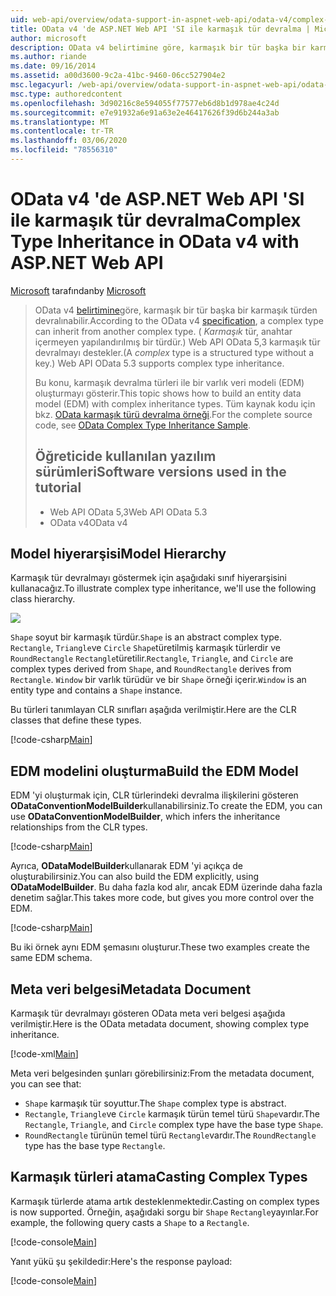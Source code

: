 ```yaml
---
uid: web-api/overview/odata-support-in-aspnet-web-api/odata-v4/complex-type-inheritance-in-odata-v4
title: OData v4 'de ASP.NET Web API 'SI ile karmaşık tür devralma | Microsoft Docs
author: microsoft
description: OData v4 belirtimine göre, karmaşık bir tür başka bir karmaşık türden devralınabilir. (Karmaşık tür, anahtar içermeyen yapılandırılmış bir türdür.) Web API 'SI...
ms.author: riande
ms.date: 09/16/2014
ms.assetid: a00d3600-9c2a-41bc-9460-06cc527904e2
msc.legacyurl: /web-api/overview/odata-support-in-aspnet-web-api/odata-v4/complex-type-inheritance-in-odata-v4
msc.type: authoredcontent
ms.openlocfilehash: 3d90216c8e594055f77577eb6d8b1d978ae4c24d
ms.sourcegitcommit: e7e91932a6e91a63e2e46417626f39d6b244a3ab
ms.translationtype: MT
ms.contentlocale: tr-TR
ms.lasthandoff: 03/06/2020
ms.locfileid: "78556310"
---
```

# <a name="complex-type-inheritance-in-odata-v4-with-aspnet-web-api"></a><span data-ttu-id="038a3-104">OData v4 'de ASP.NET Web API 'SI ile karmaşık tür devralma</span><span class="sxs-lookup"><span data-stu-id="038a3-104">Complex Type Inheritance in OData v4 with ASP.NET Web API</span></span>

<span data-ttu-id="038a3-105">[Microsoft](https://github.com/microsoft) tarafından</span><span class="sxs-lookup"><span data-stu-id="038a3-105">by [Microsoft](https://github.com/microsoft)</span></span>

> <span data-ttu-id="038a3-106">OData v4 [belirtimine](http://www.odata.org/documentation/odata-version-4-0/)göre, karmaşık bir tür başka bir karmaşık türden devralınabilir.</span><span class="sxs-lookup"><span data-stu-id="038a3-106">According to the OData v4 [specification](http://www.odata.org/documentation/odata-version-4-0/), a complex type can inherit from another complex type.</span></span> <span data-ttu-id="038a3-107">( *Karmaşık* tür, anahtar içermeyen yapılandırılmış bir türdür.) Web API OData 5,3 karmaşık tür devralmayı destekler.</span><span class="sxs-lookup"><span data-stu-id="038a3-107">(A *complex* type is a structured type without a key.) Web API OData 5.3 supports complex type inheritance.</span></span>
> 
> <span data-ttu-id="038a3-108">Bu konu, karmaşık devralma türleri ile bir varlık veri modeli (EDM) oluşturmayı gösterir.</span><span class="sxs-lookup"><span data-stu-id="038a3-108">This topic shows how to build an entity data model (EDM) with complex inheritance types.</span></span> <span data-ttu-id="038a3-109">Tüm kaynak kodu için bkz. [OData karmaşık türü devralma örneği](http://aspnet.codeplex.com/sourcecontrol/latest#Samples/WebApi/OData/v4/ODataComplexTypeInheritanceSample/ReadMe.txt).</span><span class="sxs-lookup"><span data-stu-id="038a3-109">For the complete source code, see [OData Complex Type Inheritance Sample](http://aspnet.codeplex.com/sourcecontrol/latest#Samples/WebApi/OData/v4/ODataComplexTypeInheritanceSample/ReadMe.txt).</span></span>
> 
> ## <a name="software-versions-used-in-the-tutorial"></a><span data-ttu-id="038a3-110">Öğreticide kullanılan yazılım sürümleri</span><span class="sxs-lookup"><span data-stu-id="038a3-110">Software versions used in the tutorial</span></span>
> 
> 
> - <span data-ttu-id="038a3-111">Web API OData 5,3</span><span class="sxs-lookup"><span data-stu-id="038a3-111">Web API OData 5.3</span></span>
> - <span data-ttu-id="038a3-112">OData v4</span><span class="sxs-lookup"><span data-stu-id="038a3-112">OData v4</span></span>

## <a name="model-hierarchy"></a><span data-ttu-id="038a3-113">Model hiyerarşisi</span><span class="sxs-lookup"><span data-stu-id="038a3-113">Model Hierarchy</span></span>

<span data-ttu-id="038a3-114">Karmaşık tür devralmayı göstermek için aşağıdaki sınıf hiyerarşisini kullanacağız.</span><span class="sxs-lookup"><span data-stu-id="038a3-114">To illustrate complex type inheritance, we'll use the following class hierarchy.</span></span>

![](complex-type-inheritance-in-odata-v4/_static/image1.png)

<span data-ttu-id="038a3-115">`Shape` soyut bir karmaşık türdür.</span><span class="sxs-lookup"><span data-stu-id="038a3-115">`Shape` is an abstract complex type.</span></span> <span data-ttu-id="038a3-116">`Rectangle`, `Triangle`ve `Circle` `Shape`türetilmiş karmaşık türlerdir ve `RoundRectangle` `Rectangle`türetilir.</span><span class="sxs-lookup"><span data-stu-id="038a3-116">`Rectangle`, `Triangle`, and `Circle` are complex types derived from `Shape`, and `RoundRectangle` derives from `Rectangle`.</span></span> <span data-ttu-id="038a3-117">`Window` bir varlık türüdür ve bir `Shape` örneği içerir.</span><span class="sxs-lookup"><span data-stu-id="038a3-117">`Window` is an entity type and contains a `Shape` instance.</span></span>

<span data-ttu-id="038a3-118">Bu türleri tanımlayan CLR sınıfları aşağıda verilmiştir.</span><span class="sxs-lookup"><span data-stu-id="038a3-118">Here are the CLR classes that define these types.</span></span>

[!code-csharp[Main](complex-type-inheritance-in-odata-v4/samples/sample1.cs)]

## <a name="build-the-edm-model"></a><span data-ttu-id="038a3-119">EDM modelini oluşturma</span><span class="sxs-lookup"><span data-stu-id="038a3-119">Build the EDM Model</span></span>

<span data-ttu-id="038a3-120">EDM 'yi oluşturmak için, CLR türlerindeki devralma ilişkilerini gösteren **ODataConventionModelBuilder**kullanabilirsiniz.</span><span class="sxs-lookup"><span data-stu-id="038a3-120">To create the EDM, you can use **ODataConventionModelBuilder**, which infers the inheritance relationships from the CLR types.</span></span>

[!code-csharp[Main](complex-type-inheritance-in-odata-v4/samples/sample2.cs)]

<span data-ttu-id="038a3-121">Ayrıca, **ODataModelBuilder**kullanarak EDM 'yi açıkça de oluşturabilirsiniz.</span><span class="sxs-lookup"><span data-stu-id="038a3-121">You can also build the EDM explicitly, using **ODataModelBuilder**.</span></span> <span data-ttu-id="038a3-122">Bu daha fazla kod alır, ancak EDM üzerinde daha fazla denetim sağlar.</span><span class="sxs-lookup"><span data-stu-id="038a3-122">This takes more code, but gives you more control over the EDM.</span></span>

[!code-csharp[Main](complex-type-inheritance-in-odata-v4/samples/sample3.cs)]

<span data-ttu-id="038a3-123">Bu iki örnek aynı EDM şemasını oluşturur.</span><span class="sxs-lookup"><span data-stu-id="038a3-123">These two examples create the same EDM schema.</span></span>

## <a name="metadata-document"></a><span data-ttu-id="038a3-124">Meta veri belgesi</span><span class="sxs-lookup"><span data-stu-id="038a3-124">Metadata Document</span></span>

<span data-ttu-id="038a3-125">Karmaşık tür devralmayı gösteren OData meta veri belgesi aşağıda verilmiştir.</span><span class="sxs-lookup"><span data-stu-id="038a3-125">Here is the OData metadata document, showing complex type inheritance.</span></span>

[!code-xml[Main](complex-type-inheritance-in-odata-v4/samples/sample4.xml?highlight=13,17,25,30)]

<span data-ttu-id="038a3-126">Meta veri belgesinden şunları görebilirsiniz:</span><span class="sxs-lookup"><span data-stu-id="038a3-126">From the metadata document, you can see that:</span></span>

- <span data-ttu-id="038a3-127">`Shape` karmaşık tür soyuttur.</span><span class="sxs-lookup"><span data-stu-id="038a3-127">The `Shape` complex type is abstract.</span></span>
- <span data-ttu-id="038a3-128">`Rectangle`, `Triangle`ve `Circle` karmaşık türün temel türü `Shape`vardır.</span><span class="sxs-lookup"><span data-stu-id="038a3-128">The `Rectangle`, `Triangle`, and `Circle` complex type have the base type `Shape`.</span></span>
- <span data-ttu-id="038a3-129">`RoundRectangle` türünün temel türü `Rectangle`vardır.</span><span class="sxs-lookup"><span data-stu-id="038a3-129">The `RoundRectangle` type has the base type `Rectangle`.</span></span>

## <a name="casting-complex-types"></a><span data-ttu-id="038a3-130">Karmaşık türleri atama</span><span class="sxs-lookup"><span data-stu-id="038a3-130">Casting Complex Types</span></span>

<span data-ttu-id="038a3-131">Karmaşık türlerde atama artık desteklenmektedir.</span><span class="sxs-lookup"><span data-stu-id="038a3-131">Casting on complex types is now supported.</span></span> <span data-ttu-id="038a3-132">Örneğin, aşağıdaki sorgu bir `Shape` `Rectangle`yayınlar.</span><span class="sxs-lookup"><span data-stu-id="038a3-132">For example, the following query casts a `Shape` to a `Rectangle`.</span></span>

[!code-console[Main](complex-type-inheritance-in-odata-v4/samples/sample5.cmd)]

<span data-ttu-id="038a3-133">Yanıt yükü şu şekildedir:</span><span class="sxs-lookup"><span data-stu-id="038a3-133">Here's the response payload:</span></span>

[!code-console[Main](complex-type-inheritance-in-odata-v4/samples/sample6.cmd)]
